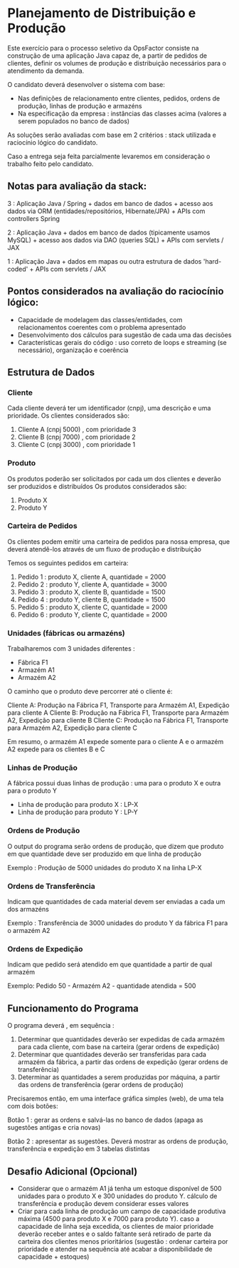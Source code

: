 # Planejamento de Distribuição e Produção

Este exercício para o processo seletivo da OpsFactor consiste na construção de uma aplicação Java capaz de, a partir de pedidos de clientes, definir os volumes de produção e distribuição necessários para o atendimento da demanda.

O candidato deverá desenvolver o sistema com base:
* Nas definições de relacionamento entre clientes, pedidos, ordens de produção, linhas de produção e armazéns
* Na especificação da empresa : instâncias das classes acima (valores a serem populados no banco de dados)

As soluções serão avaliadas com base em 2 critérios : stack utilizada e raciocínio lógico do candidato.

Caso a entrega seja feita parcialmente levaremos em consideração o trabalho feito pelo candidato.

## Notas para avaliação da stack:
3 : Aplicação Java / Spring + dados em banco de dados + acesso aos dados via ORM (entidades/repositórios, Hibernate/JPA) + APIs com controllers Spring

2 : Aplicação Java + dados em banco de dados (tipicamente usamos MySQL) + acesso aos dados via DAO (queries SQL) + APIs com servlets / JAX

1 : Aplicação Java + dados em mapas ou outra estrutura de dados 'hard-coded' + APIs com servlets / JAX


## Pontos considerados na avaliação do raciocínio lógico:
* Capacidade de modelagem das classes/entidades, com relacionamentos coerentes com o problema apresentado
* Desenvolvimento dos cálculos para sugestão de cada uma das decisões
* Características gerais do código : uso correto de loops e streaming (se necessário), organização e coerência


## Estrutura de Dados

### Cliente

Cada cliente deverá ter um identificador (cnpj), uma descrição e uma prioridade.
Os clientes considerados são:
1) Cliente A (cnpj 5000) , com prioridade 3
2) Cliente B (cnpj 7000) , com prioridade 2
3) Cliente C (cnpj 3000) , com prioridade 1

### Produto

Os produtos poderão ser solicitados por cada um dos clientes e deverão ser produzidos e distribuídos
Os produtos considerados são:

1) Produto X
2) Produto Y

### Carteira de Pedidos

Os clientes podem emitir uma carteira de pedidos para nossa empresa, que deverá atendê-los através de um fluxo de produção e distribuição

Temos os seguintes pedidos em carteira:
1) Pedido 1 : produto X, cliente A, quantidade = 2000
2) Pedido 2 : produto Y, cliente A, quantidade = 3000
3) Pedido 3 : produto X, cliente B, quantidade = 1500
4) Pedido 4 : produto Y, cliente B, quantidade = 1500
5) Pedido 5 : produto X, cliente C, quantidade = 2000
6) Pedido 6 : produto Y, cliente C, quantidade = 2000

### Unidades (fábricas ou armazéns)

Trabalharemos com 3 unidades diferentes : 
* Fábrica F1
* Armazém A1
* Armazém A2

O caminho que o produto deve percorrer até o cliente é:

Cliente A: Produção na Fábrica F1, Transporte para Armazém A1, Expedição para cliente A
Cliente B: Produção na Fábrica F1, Transporte para Armazém A2, Expedição para cliente B
Cliente C: Produção na Fábrica F1, Transporte para Armazém A2, Expedição para cliente C

Em resumo, o armazém A1 expede somente para o cliente A e o armazém A2 expede para os clientes B e C

### Linhas de Produção

A fábrica possui duas linhas de produção : uma para o produto X e outra para o produto Y

* Linha de produção para produto X : LP-X
* Linha de produção para produto Y : LP-Y

### Ordens de Produção

O output do programa serão ordens de produção, que dizem que produto em que quantidade deve ser produzido em que linha de produção

Exemplo : Produção de 5000 unidades do produto X na linha LP-X

### Ordens de Transferência

Indicam que quantidades de cada material devem ser enviadas a cada um dos armazéns

Exemplo : Transferência de 3000 unidades do produto Y da fábrica F1 para o armazém A2

### Ordens de Expedição

Indicam que pedido será atendido em que quantidade a partir de qual armazém

Exemplo: Pedido 50 - Armazém A2 - quantidade atendida = 500


## Funcionamento do Programa

O programa deverá , em sequência :
1) Determinar que quantidades deverão ser expedidas de cada armazém para cada cliente, com base na carteira (gerar ordens de expedição)
2) Determinar que quantidades deverão ser transferidas para cada armazém da fábrica, a partir das ordens de expedição (gerar ordens de transferência)
3) Determinar as quantidades a serem produzidas por máquina, a partir das ordens de transferência (gerar ordens de produção)

Precisaremos então, em uma interface gráfica simples (web), de uma tela com dois botões:

Botão 1 : gerar as ordens e salvá-las no banco de dados (apaga as sugestões antigas e cria novas)

Botão 2 : apresentar as sugestões. Deverá mostrar as ordens de produção, transferência e expedição em 3 tabelas distintas

## Desafio Adicional (Opcional)
* Considerar que o armazém A1 já tenha um estoque disponível de 500 unidades para o produto X e 300 unidades do produto Y. cálculo de transferência e produção devem considerar esses valores
* Criar para cada linha de produção um campo de capacidade produtiva máxima (4500 para produto X e 7000 para produto Y). caso a capacidade de linha seja excedida, os clientes de maior prioridade deverão receber antes e o saldo faltante será retirado de parte da carteira dos clientes menos prioritários (sugestão : ordenar carteira por prioridade e atender na sequência até acabar a disponibilidade de capacidade + estoques)
